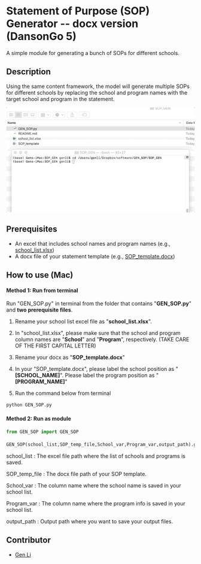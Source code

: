 # Statement of Purpose (SOP) Generator -- docx version (DansonGo 5)

A simple module for generating a bunch of SOPs for different schools.



## Description

Using the same content framework, the model will generate multiple SOPs for different schools by replacing the school and program names with the target school and program in the statement.



![Alt Text](sop_gen1.gif)



## Prerequisites

- An excel that includes school names and program names (e.g., [school_list.xlsx](school_list.xlsx))
- A docx file of your statement template (e.g., [SOP_template.docx](SOP_template.docx))



## How to use (Mac)

#### Method 1: Run from terminal

Run "GEN_SOP.py" in terminal from the folder that contains "**GEN_SOP.py**" and **two prerequisite files**.

1. Rename your school list excel file as "**school_list.xlsx**".

2. In "school_list.xlsx", please make sure that the school and program column names are "**School**" and "**Program**", respectively. (TAKE CARE OF THE FIRST CAPITAL LETTER)

3. Rename your docx as "**SOP_template.docx**"

4. In your "SOP_template.docx", please label the school position as "**[SCHOOL_NAME]**". Please label the program position as "**[PROGRAM_NAME]**"

5. Run the command below from terminal

   

```python
python GEN_SOP.py
```





#### Method 2: Run as module

```python
from GEN_SOP import GEN_SOP

GEN_SOP(school_list,SOP_temp_file,School_var,Program_var,output_path).gen_sop()
```

school_list : The excel file path where the list of schools and programs is saved.

SOP_temp_file : The docx file path of your SOP template.

School_var : The column name where the school name is saved in your school list.

Program_var : The column name where the program info is saved in your school list.

output_path : Output path where you want to save your output files.





## Contributor

* [Gen Li](https://www.gen-li.com)